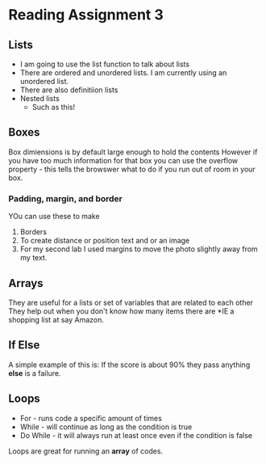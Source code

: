 # Reading Assignment 3


## Lists 
* I am going to use the list function to talk about lists
* There are ordered and unordered lists. I am currently using an unordered list.
* There are also definitiion lists
* Nested lists 
	* Such as this! 

## Boxes 
Box dimiensions is by default large enough to hold the contents
However if you have too much information for that box you can use the
overflow property - this tells the browswer what to do if you run out of 
room in your box. 

### Padding, margin, and border 
YOu can use these to make
1. Borders 
2. To create distance or position text and or an image 
3. For my second lab I used margins to move the photo slightly away from 
my text. 

## Arrays
They are useful for a lists or set of variables that are related to each other
They help out when you don't know how many items there are
*IE a shopping list at say Amazon. 

## If Else 
A simple example of this is:
If the score is about 90% they pass anything **else** is a failure. 

## Loops
* For - runs code a specific amount of times
* While - will continue as long as the condition is true
* Do While - it will always run at least once even if the condition is false

Loops are great for running an **array** of codes. 

